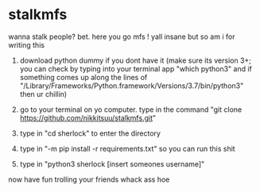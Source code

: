 # stalkmfs
wanna stalk people? bet. here you go mfs ! yall insane but so am i for writing this

1) download python dummy if you dont have it (make sure its version 3+; you can check by typing into your terminal app "which python3" and if something comes up along the lines of "/Library/Frameworks/Python.framework/Versions/3.7/bin/python3" then ur chillin)

2) go to your terminal on yo computer. type in the command "git clone https://github.com/nikkitsuu/stalkmfs.git"

3) type in "cd sherlock" to enter the directory

4) type in "-m pip install -r requirements.txt" so you can run this shit

5) type in "python3 sherlock [insert someones username]"

now have fun trolling your friends whack ass hoe

